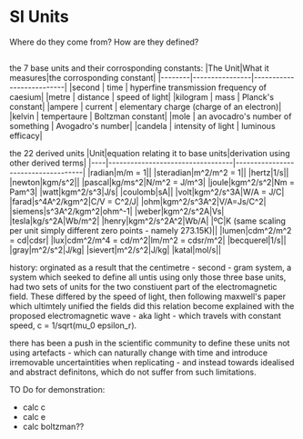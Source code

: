 # SI Units

Where do they come from? How are they defined?

## 
the 7 base units and their corrosponding constants:
|The Unit|What it measures|the corrosponding constant|
|--------|----------------|--------------------------|
|second | time | hyperfine transmission frequency of caesium|
|metre | distance | speed of light|
|kilogram | mass | Planck's constant|
|ampere | current | elementary charge (charge of an electron)|
|kelvin | tempertaure | Boltzman constant|
|mole | an avocadro's number of something | Avogadro's number|
|candela | intensity of light | luminous efficacy|

the 22 derived units 
|Unit|equation relating it to base units|derivation using other derived terms|
|----|----------------------------------|------------------------------------|
|radian|m/m = 1||
|steradian|m^2/m^2 = 1||
|hertz|1/s||
|newton|kgm/s^2||
|pascal|kg/ms^2|N/m^2 = J/m^3|
|joule|kgm^2/s^2|Nm = Pam^3|
|watt|kgm^2/s^3|J/s|
|coulomb|sA||
|volt|kgm^2/s^3A|W/A = J/C|
|farad|s^4A^2/kgm^2|C/V = C^2/J|
|ohm|kgm^2/s^3A^2|V/A=Js/C^2|
|siemens|s^3A^2/kgm^2|ohm^-1|
|weber|kgm^2/s^2A|Vs|
|tesla|kg/s^2A|Wb/m^2|
|henry|kgm^2/s^2A^2|Wb/A|
|ºC|K (same scaling per unit simply different zero points - namely 273.15K)||
|lumen|cdm^2/m^2 = cd|cdsr|
|lux|cdm^2/m^4 = cd/m^2|lm/m^2 = cdsr/m^2|
|becquerel|1/s||
|gray|m^2/s^2|J/kg|
|sievert|m^2/s^2|J/kg|
|katal|mol/s||


history:
orginated as a result that the centimetre - second - gram system, a system which seeked to define all untis using only those three base units, had two sets of units for the two constiuent part of the electromagnetic field. These differed by the speed of light, then following maxwell's paper which ultimtely unified the fields did this relation become explained with the proposed electromagnetic wave - aka light - which travels with constant speed, c = 1/sqrt(mu_0 epsilon_r).

there has been a push in the scientific community to define these units not using artefacts - which can naturally change with time and introduce irremovable uncertaintities when replicating - and instead towards idealised and abstract definitons, which do not suffer from such limitations.


TO Do for demonstration:

- calc c
- calc e
- calc boltzman??

